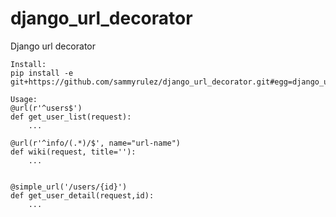 django_url_decorator
====================

Django url decorator

	Install:
	pip install -e git+https://github.com/sammyrulez/django_url_decorator.git#egg=django_url_decorator

    Usage:
    @url(r'^users$')
    def get_user_list(request):
        ...
        
    @url(r'^info/(.*)/$', name="url-name") 
    def wiki(request, title=''):
        ...
        
        
    @simple_url('/users/{id}')
    def get_user_detail(request,id):
        ...

